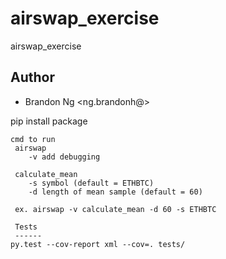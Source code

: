 airswap_exercise
=============================

airswap_exercise

Author
------
* Brandon Ng <ng.brandonh@<gmail class="com"></gmail>>


pip install package

``` pip install -e . 
cmd to run 
 airswap 
  	-v add debugging

 calculate_mean 
 	-s symbol (default = ETHBTC)
	-d length of mean sample (default = 60)

 ex. airswap -v calculate_mean -d 60 -s ETHBTC 

 Tests
 ------
py.test --cov-report xml --cov=. tests/

 ```
